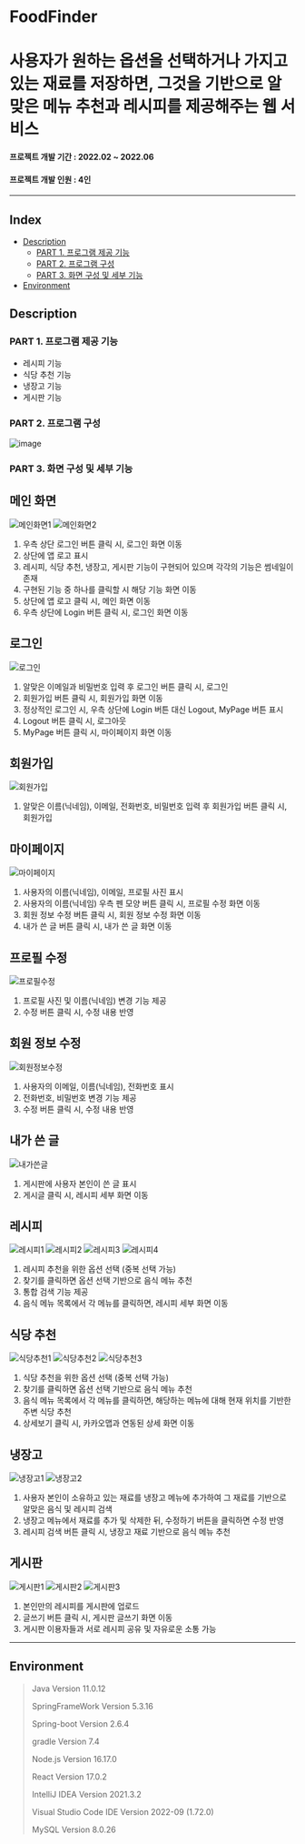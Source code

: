 # FoodFinder
# 사용자가 원하는 옵션을 선택하거나 가지고 있는 재료를 저장하면, 그것을 기반으로 알맞은 메뉴 추천과 레시피를 제공해주는 웹 서비스
#### 프로젝트 개발 기간 : 2022.02 ~ 2022.06
#### 프로젝트 개발 인원 : 4인
-----------------------
## Index
- [Description](https://github.com/deldu1337/FoodFinder/blob/main/README.md#description)
  - [PART 1. 프로그램 제공 기능](https://github.com/deldu1337/FoodFinder/blob/main/README.md#part-1-%ED%94%84%EB%A1%9C%EA%B7%B8%EB%9E%A8-%EC%A0%9C%EA%B3%B5-%EA%B8%B0%EB%8A%A5)
  - [PART 2. 프로그램 구성](https://github.com/deldu1337/FoodFinder/blob/main/README.md#part-2-%ED%94%84%EB%A1%9C%EA%B7%B8%EB%9E%A8-%EA%B5%AC%EC%84%B1)
  - [PART 3. 화면 구성 및 세부 기능](https://github.com/deldu1337/FoodFinder/blob/main/README.md#part-3-%ED%99%94%EB%A9%B4-%EA%B5%AC%EC%84%B1-%EB%B0%8F-%EC%84%B8%EB%B6%80-%EA%B8%B0%EB%8A%A5)
- [Environment](https://github.com/deldu1337/FoodFinder/blob/main/README.md#environment)
## Description
### PART 1. 프로그램 제공 기능
- 레시피 기능
- 식당 추천 기능
- 냉장고 기능
- 게시판 기능

### PART 2. 프로그램 구성
![image](https://user-images.githubusercontent.com/77719450/196601452-081b0328-0928-4590-8443-17ae04ff9116.png)

### PART 3. 화면 구성 및 세부 기능
 ## 메인 화면
 ![메인화면1](https://user-images.githubusercontent.com/77719450/216753752-4fa106af-eea8-4542-9a16-714e693ec866.PNG)
 ![메인화면2](https://user-images.githubusercontent.com/77719450/216753798-f6f10a4e-4099-4207-8321-382e5598ca61.PNG)

 1. 우측 상단 로그인 버튼 클릭 시, 로그인 화면 이동
 2. 상단에 앱 로고 표시
 3. 레시피, 식당 추천, 냉장고, 게시판 기능이 구현되어 있으며 각각의 기능은 썸네일이 존재
 4. 구현된 기능 중 하나를 클릭할 시 해당 기능 화면 이동
 5. 상단에 앱 로고 클릭 시, 메인 화면 이동
 6. 우측 상단에 Login 버튼 클릭 시, 로그인 화면 이동
 
 ## 로그인
 ![로그인](https://user-images.githubusercontent.com/77719450/216753895-93a31387-2581-44f7-8d62-c02f411ac830.PNG)
 
 1. 알맞은 이메일과 비밀번호 입력 후 로그인 버튼 클릭 시, 로그인
 2. 회원가입 버튼 클릭 시, 회원가입 화면 이동
 3. 정상적인 로그인 시, 우측 상단에 Login 버튼 대신 Logout, MyPage 버튼 표시
 4. Logout 버튼 클릭 시, 로그아웃
 5. MyPage 버튼 클릭 시, 마이페이지 화면 이동

 ## 회원가입
 ![회원가입](https://user-images.githubusercontent.com/77719450/216753896-fcf14cc5-7bed-493b-ba7b-2b8d423d0993.PNG)
 
 1. 알맞은 이름(닉네임), 이메일, 전화번호, 비밀번호 입력 후 회원가입 버튼 클릭 시, 회원가입 
 
 ## 마이페이지
 ![마이페이지](https://user-images.githubusercontent.com/77719450/216754135-15bfedd2-0ba2-4e3c-b947-0b72a8cf470a.PNG)

 1. 사용자의 이름(닉네임), 이메일, 프로필 사진 표시
 2. 사용자의 이름(닉네임) 우측 펜 모양 버튼 클릭 시, 프로필 수정 화면 이동
 3. 회원 정보 수정 버튼 클릭 시, 회원 정보 수정 화면 이동
 4. 내가 쓴 글 버튼 클릭 시, 내가 쓴 글 화면 이동

 ## 프로필 수정
 ![프로필수정](https://user-images.githubusercontent.com/77719450/216754659-81214378-ea93-4539-bb4a-3f6fdc39c30d.PNG)

 1. 프로필 사진 및 이름(닉네임) 변경 기능 제공
 2. 수정 버튼 클릭 시, 수정 내용 반영

 ## 회원 정보 수정
 ![회원정보수정](https://user-images.githubusercontent.com/77719450/216754651-5e7201eb-e408-4288-9261-39035b68d6a3.PNG)

 1. 사용자의 이메일, 이름(닉네임), 전화번호 표시
 2. 전화번호, 비밀번호 변경 기능 제공
 3. 수정 버튼 클릭 시, 수정 내용 반영
 
 ## 내가 쓴 글
 ![내가쓴글](https://user-images.githubusercontent.com/77719450/216754644-a95a1635-84c8-48d7-a79f-3e4d78a42963.PNG)

 1. 게시판에 사용자 본인이 쓴 글 표시
 2. 게시글 클릭 시, 레시피 세부 화면 이동
 
 ## 레시피
 ![레시피1](https://user-images.githubusercontent.com/77719450/216755101-91a63be9-6d7c-4fed-a594-31efebef3679.PNG)
 ![레시피2](https://user-images.githubusercontent.com/77719450/216755106-97589ab5-7d28-4fc6-a52f-68ff4d1e503a.PNG)
 ![레시피3](https://user-images.githubusercontent.com/77719450/216755109-a50eed2d-84d9-4ea0-9fee-2c7cf7bb08e2.PNG)
 ![레시피4](https://user-images.githubusercontent.com/77719450/216755191-67fd27ac-9499-4798-a8f2-7bcb28b82436.PNG)
 
 1. 레시피 추천을 위한 옵션 선택 (중복 선택 가능)
 2. 찾기를 클릭하면 옵션 선택 기반으로 음식 메뉴 추천
 3. 통합 검색 기능 제공
 4. 음식 메뉴 목록에서 각 메뉴를 클릭하면, 레시피 세부 화면 이동
 
 ## 식당 추천
 ![식당추천1](https://user-images.githubusercontent.com/77719450/216755647-ba8b6ab4-f5e2-4942-99a4-e0a41e3de620.PNG)
 ![식당추천2](https://user-images.githubusercontent.com/77719450/216755655-a84673fe-6cae-4bd4-ab3c-c2c97d6dd46d.PNG)
 ![식당추천3](https://user-images.githubusercontent.com/77719450/216755691-013e70fc-b863-4e19-9bb0-061585a485c6.PNG)
 
 1. 식당 추천을 위한 옵션 선택 (중복 선택 가능)
 2. 찾기를 클릭하면 옵션 선택 기반으로 음식 메뉴 추천
 3. 음식 메뉴 목록에서 각 메뉴를 클릭하면, 해당하는 메뉴에 대해 현재 위치를 기반한 주변 식당 추천
 4. 상세보기 클릭 시, 카카오맵과 연동된 상세 화면 이동
 
 ## 냉장고
 ![냉장고1](https://user-images.githubusercontent.com/77719450/216755978-97257504-17a5-4ec7-8f5c-5ab15a8c36c9.PNG)
 ![냉장고2](https://user-images.githubusercontent.com/77719450/216755980-b71e807c-3ea9-4f4c-8ef1-6afca9d1dae4.PNG)
 
 1. 사용자 본인이 소유하고 있는 재료를 냉장고 메뉴에 추가하여 그 재료를 기반으로 알맞은 음식 및 레시피 검색
 2. 냉장고 메뉴에서 재료를 추가 및 삭제한 뒤, 수정하기 버튼을 클릭하면 수정 반영
 3. 레시피 검색 버튼 클릭 시, 냉장고 재료 기반으로 음식 메뉴 추천
 
 ## 게시판
 ![게시판1](https://user-images.githubusercontent.com/77719450/216758629-0ea9a39c-ba3e-458f-ad81-5001d3fd0ae8.PNG)
 ![게시판2](https://user-images.githubusercontent.com/77719450/216756445-bac6d813-201f-45ae-8886-859ccbd245bd.PNG)
 ![게시판3](https://user-images.githubusercontent.com/77719450/216758702-667b0123-4934-4692-92b9-dd0e55b83b82.PNG)
 
 1. 본인만의 레시피를 게시판에 업로드
 2. 글쓰기 버튼 클릭 시, 게시판 글쓰기 화면 이동
 3. 게시판 이용자들과 서로 레시피 공유 및 자유로운 소통 가능
 
-----------------------
## Environment
 > Java Version 11.0.12
 > 
 > SpringFrameWork Version 5.3.16
 >
 > Spring-boot Version 2.6.4
 > 
 > gradle Version 7.4
 >
 > Node.js Version 16.17.0
 >
 > React Version 17.0.2
 >
 > IntelliJ IDEA Version 2021.3.2
 >
 > Visual Studio Code IDE Version 2022-09 (1.72.0)
 >
 > MySQL Version 8.0.26
